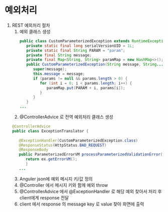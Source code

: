 # 예외처리

1. REST 예외처리 절차
   1. 예외 클래스 생성
      ```java
      public class CustomParameterizedException extends RuntimeException {
         private static final long serialVersionUID = 1L;
         private static final String PARAM = "param";
         private final String message;
         private final Map<String, String> paramMap = new HashMap<>();
         public CustomParameterizedException(String message, String... params) {
            super(message);
            this.message = message;
            if (params != null && params.length > 0) {
               for (int i = 0; i < params.length; i++) {
                  paramMap.put(PARAM + i, params[i]);
               }
            }
         }
      ...
      ```
   2. @ControllerAdvice 로 전역 예외처리 클래스 생성
   ``` java
   @ControllerAdvice
   public class ExceptionTranslator {
      
      @ExceptionHandler(CustomParameterizedException.class)
      @ResponseStatus(HttpStatus.BAD_REQUEST)
      @ResponseBody
      public ParameterizedErrorVM processParameterizedValidationError(CustomParameterizedException ex) {
         return ex.getErrorVM();
         }
      ...
   ```
   3. Anguler json에 예외 메시지 키/값 정의
   4. @Controller 에서 메시지 키와 함께 예외 throw
   5. @ControllerAdvice 에서 @ExceptionHandler 로 해당 예외 찾아서 처리 후 client에게 response 전달
   6. client 에서 response  의 message key 로 value 찾아 화면에 출력



